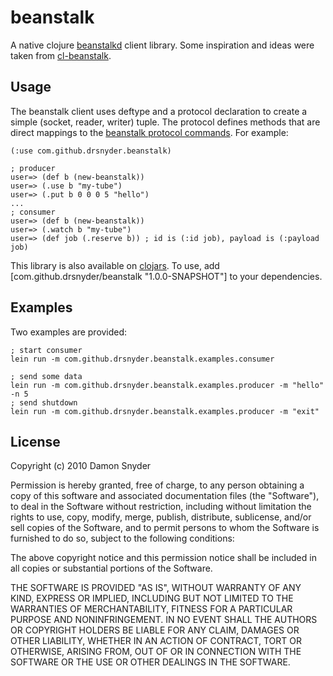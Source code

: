 # beanstalk

A native clojure [beanstalkd](http://kr.github.com/beanstalkd/) client library. 
Some inspiration and ideas were taken from [cl-beanstalk](https://github.com/antifuchs/cl-beanstalk/).

## Usage

The beanstalk client uses deftype and a protocol declaration to create a simple 
(socket, reader, writer) tuple. The protocol defines methods that are direct 
mappings to the [beanstalk protocol commands](https://github.com/kr/beanstalkd/blob/v1.3/doc/protocol.txt). 
For example: 

    (:use com.github.drsnyder.beanstalk)

    ; producer
    user=> (def b (new-beanstalk))
    user=> (.use b "my-tube")
    user=> (.put b 0 0 0 5 "hello")
    ...
    ; consumer
    user=> (def b (new-beanstalk))
    user=> (.watch b "my-tube")
    user=> (def job (.reserve b)) ; id is (:id job), payload is (:payload job)

This library is also available on [clojars](https://clojars.org/com.github.drsnyder/beanstalk). 
To use, add [com.github.drsnyder/beanstalk "1.0.0-SNAPSHOT"] to your dependencies.

## Examples

Two examples are provided:

    ; start consumer
    lein run -m com.github.drsnyder.beanstalk.examples.consumer 

    ; send some data
    lein run -m com.github.drsnyder.beanstalk.examples.producer -m "hello" -n 5 
    ; send shutdown
    lein run -m com.github.drsnyder.beanstalk.examples.producer -m "exit"

## License

Copyright (c) 2010 Damon Snyder 

Permission is hereby granted, free of charge, to any person obtaining a copy
of this software and associated documentation files (the "Software"), to deal
in the Software without restriction, including without limitation the rights
to use, copy, modify, merge, publish, distribute, sublicense, and/or sell
copies of the Software, and to permit persons to whom the Software is
furnished to do so, subject to the following conditions:

The above copyright notice and this permission notice shall be included in
all copies or substantial portions of the Software.

THE SOFTWARE IS PROVIDED "AS IS", WITHOUT WARRANTY OF ANY KIND, EXPRESS OR
IMPLIED, INCLUDING BUT NOT LIMITED TO THE WARRANTIES OF MERCHANTABILITY,
FITNESS FOR A PARTICULAR PURPOSE AND NONINFRINGEMENT. IN NO EVENT SHALL THE
AUTHORS OR COPYRIGHT HOLDERS BE LIABLE FOR ANY CLAIM, DAMAGES OR OTHER
LIABILITY, WHETHER IN AN ACTION OF CONTRACT, TORT OR OTHERWISE, ARISING FROM,
OUT OF OR IN CONNECTION WITH THE SOFTWARE OR THE USE OR OTHER DEALINGS IN
THE SOFTWARE.
